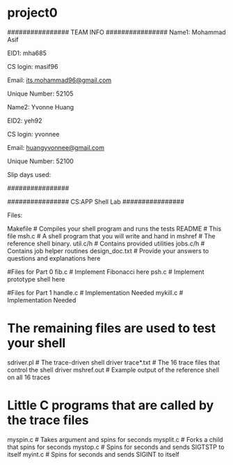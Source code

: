 # project0

################
TEAM INFO
################
Name1: Mohammad Asif

EID1: mha685

CS login: masif96

Email: its.mohammad96@gmail.com

Unique Number: 52105


Name2: Yvonne Huang

EID2: yeh92

CS login: yvonnee

Email: huangyvonnee@gmail.com

Unique Number: 52100

Slip days used:

################


################
CS:APP Shell Lab
################

Files:

Makefile	# Compiles your shell program and runs the tests
README		# This file
msh.c		# A shell program that you will write and hand in
mshref		# The reference shell binary.
util.c/h        # Contains provided utilities
jobs.c/h        # Contains job helper routines
design_doc.txt  # Provide your answers to questions and explanations here

#Files for Part 0
fib.c           # Implement Fibonacci here
psh.c           # Implement prototype shell here

#Files for Part 1
handle.c        # Implementation Needed
mykill.c        # Implementation Needed

# The remaining files are used to test your shell
sdriver.pl	# The trace-driven shell driver
trace*.txt	# The 16 trace files that control the shell driver
mshref.out 	# Example output of the reference shell on all 16 traces

# Little C programs that are called by the trace files
myspin.c	# Takes argument <n> and spins for <n> seconds
mysplit.c	# Forks a child that spins for <n> seconds
mystop.c        # Spins for <n> seconds and sends SIGTSTP to itself
myint.c         # Spins for <n> seconds and sends SIGINT to itself

